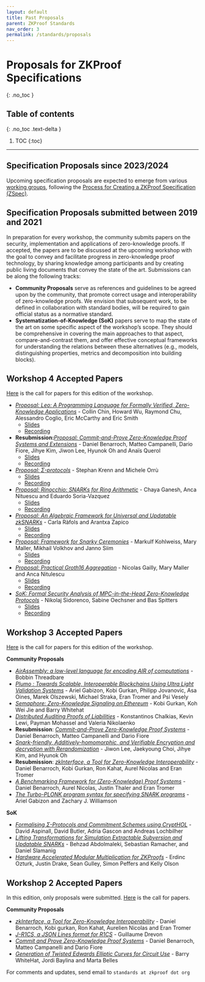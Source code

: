 ```yaml
---
layout: default
title: Past Proposals
parent: ZKProof Standards
nav_order: 3
permalink: /standards/proposals
---
```

# Proposals for ZKProof Specifications
{: .no_toc }

## Table of contents
{: .no_toc .text-delta }

1. TOC
{:toc}

---

## Specification Proposals since 2023/2024

Upcoming specification proposals are expected to emerge from various [working groups](https://docs.zkproof.org/standards/wg#wg-current), following the [Process for Creating a ZKProof Specification (ZSpec)](https://docs.zkproof.org/standards/process#process-ZSpec).

## Specification Proposals submitted between 2019 and 2021

In preparation for every workshop, the community submits papers on the security, implementation and applications of zero-knowledge proofs. If accepted, the papers are to be discussed at the upcoming workshop with the goal to convey and facilitate progress in zero-knowledge proof technology, by sharing knowledge among participants and by creating public living documents that convey the state of the art. Submissions can be along the following tracks:

- **Community Proposals** serve as references and guidelines to be agreed upon by the community, that promote correct usage and interoperability of zero-knowledge proofs. We envision that subsequent work, to be defined in collaboration with standard bodies, will be required to gain official status as a normative standard.
- **Systematization-of-Knowledge (SoK)** papers serve to map the state of the art on some specific aspect of the workshop’s scope. They should be comprehensive in covering the main approaches to that aspect, compare-and-contrast them, and offer effective conceptual frameworks for understanding the relations between these alternatives (e.g., models, distinguishing properties, metrics and decomposition into building blocks).

## Workshop 4 Accepted Papers

[Here](https://zkproof.org/events/workshop4/call-papers/) is the call for papers for this edition of the workshop.

- [_Proposal: Leo: A Programming Language for Formally Verified, Zero-Knowledge Applications_](/pages/standards/accepted-workshop4/proposal-leo.pdf) - Collin Chin, Howard Wu, Raymond Chu, Alessandro Coglio, Eric McCarthy and Eric Smith
    - [Slides](/pages/standards/slides-w4/.pdf)
    - [Recording](https://youtu.be/iesuF4Bu2f4)
- **Resubmission:**[_Proposal: Commit-and-Prove Zero-Knowledge Proof Systems and Extensions_](/pages/standards/accepted-workshop4/proposal-commit.pdf) - Daniel Benarroch, Matteo Campanelli, Dario Fiore, Jihye Kim, Jiwon Lee, Hyunok Oh and Anaïs Querol
    - [Slides](/pages/standards/slides-w4/cp-extensions.pdf)
    - [Recording](https://youtu.be/MWvADbFCQT8)
- [_Proposal: $\Sigma$-protocols_](/pages/standards/accepted-workshop4/proposal-sigma.pdf) - Stephan Krenn and Michele Orrù 
    - [Slides](/pages/standards/slides-w4/sigma.pdf)
    - [Recording](https://youtu.be/bh0hBwxOiVI)
- [_Proposal: Rinocchio: SNARKs for Ring Arithmetic_](/pages/standards/accepted-workshop4/proposal-rinocchio.pdf) - Chaya Ganesh, Anca Nituescu and Eduardo Soria-Vazquez
    - [Slides](/pages/standards/slides-w4/Rinocchio.pdf)
    - [Recording](https://youtu.be/po4r4_cASTw)
- [_Proposal: An Algebraic Framework for Universal and Updatable zkSNARKs_](/pages/standards/accepted-workshop4/proposal-algebraic.pdf) - Carla Ràfols and Arantxa Zapico
    - [Slides](/pages/standards/slides-w4/algebraic.pdf)
    - [Recording](https://youtu.be/ovQoMcd7plU) 
- [_Proposal: Framework for Snarky Ceremonies_](/pages/standards/accepted-workshop4/proposal-ceremonies.pdf) - Markulf Kohlweiss, Mary Maller, Mikhail Volkhov and Janno Siim
    - [Slides](/pages/standards/slides-w4/ceremonies.pdf)
    - [Recording](https://youtu.be/fo0BmpyBhS8) 
- [_Proposal: Practical Groth16 Aggregation_](/pages/standards/accepted-workshop4/proposal-aggregation.pdf) - Nicolas Gailly, Mary Maller and Anca Nitulescu
    - [Slides](/pages/standards/slides-w4/SNARKpack.pdf)
    - [Recording](https://youtu.be/anlJsxEj-Zc) 
- [_SoK: Formal Security Analysis of MPC-in-the-Head Zero-Knowledge Protocols_](/pages/standards/accepted-workshop4/sok-formal.pdf) - Nikolaj Sidorenco, Sabine Oechsner and Bas Spitters
    - [Slides](/pages/standards/slides-w4/sok-mpc.pdf)
    - [Recording](https://youtu.be/E9oBq09n3Q8)
        
## Workshop 3 Accepted Papers

[Here](https://zkproof.org/events/papers) is the call for papers for this edition of the workshop.

**Community Proposals**

- [_AirAssembly: a low-level language for encoding AIR of computations_](/pages/standards/accepted-workshop3/proposal-airAssembly.pdf) - Bobbin Threadbare
- [_Plumo : Towards Scalable, Interoperable Blockchains Using Ultra Light Validation Systems_](/pages/standards/accepted-workshop3/proposal-plumo_celolightclient.pdf) - Ariel Gabizon, Kobi Gurkan, Philipp Jovanovic, Asa Oines, Marek Olszewski, Michael Straka, Eran Tromer and Psi Vesely
- [_Semaphore: Zero-Knowledge Signaling on Ethereum_](/pages/standards/accepted-workshop3/proposal-semaphore.pdf) - Kobi Gurkan, Koh Wei Jie and Barry Whitehat
- [_Distributed Auditing Proofs of Liabilities_](/pages/standards/accepted-workshop3/proposal-dapol.pdf) - Konstantinos Chalkias, Kevin Lewi, Payman Mohassel and Valeria Nikolaenko
- **Resubmission**: [_Commit-and-Prove Zero-Knowledge Proof Systems_](/pages/standards/accepted-workshop3/proposal-commit_and_prove.pdf) - Daniel Benarroch, Matteo Campanelli and Dario Fiore
- [_Snark-friendly, Additively-homomorphic, and Verifiable Encryption and decryption with Rerandomization_](/pages/standards/accepted-workshop3/proposal-saver.pdf) - Jiwon Lee, Jaekyoung Choi, Jihye Kim, and Hyunok Oh
- **Resubmission**: [_zkInterface, a Tool for Zero-Knowledge Interoperability_](/pages/standards/accepted-workshop3/proposal-zkinterface.pdf) - Daniel Benarroch, Kobi Gurkan, Ron Kahat, Aurel Nicolas and Eran Tromer
- [_A Benchmarking Framework for (Zero-Knowledge) Proof Systems_](/pages/standards/accepted-workshop3/proposal-benchmarking.pdf) - Daniel Benarroch, Aurel Nicolas, Justin Thaler and Eran Tromer
- [_The Turbo-PLONK program syntax for specifying SNARK programs_](/pages/standards/accepted-workshop3/proposal-turbo_plonk.pdf) - Ariel Gabizon and Zachary J. Williamson

**SoK**
- [_Formalising $\Sigma$-Protocols and Commitment Schemes using CryptHOL_](/pages/standards/accepted-workshop3/sok-sigma_protocols_crypthol.pdf) - David Aspinall, David Butler, Adria Gascon and Andreas Lochbilher 
- [_Lifting Transformations for Simulation Extractable Subversion and Updatable SNARKs_](/pages/standards/accepted-workshop3/sok-lifting_transformations_se_snarks.pdf) - Behzad Abdolmaleki, Sebastian Ramacher, and Daniel Slamanig
- [_Hardware Accelerated Modular Multiplication for ZKProofs_](/pages/standards/accepted-workshop3/sok-hardware_acceleration.pdf) - Erdinc Ozturk, Justin Drake, Sean Gulley, Simon Peffers and Kelly Olson

## Workshop 2 Accepted Papers

In this edition, only proposals were submitted. [Here](https://zkpstandard.github.io/zkproof.github.io/workshop2/standards_proposals.html) is the call for papers.

**Community Proposals**

- [_zkInterface,  a Tool for Zero-Knowledge Interoperability_](/pages/standards/accepted-workshop2/proposal--zk-interop-zkinterface.pdf) - Daniel Benarroch, Kobi gurkan, Ron Kahat, Aurelien Nicolas and Eran Tromer
- [_J-R1CS, a JSON Lines format for R1CS_](/pages/standards/accepted-workshop2/proposal--zk-interop-jr1cs.pdf) - Guillaume Drevon
- [_Commit and Prove Zero-Knowledge Proof Systems_](/pages/standards/accepted-workshop2/proposal--zk-commit-and-prove.pdf) - Daniel Benarroch, Matteo Campanelli and Dario Fiore
- [_Generation of Twisted Edwards Elliptic Curves for Circuit Use_](/pages/standards/accepted-workshop2/proposal--elliptic-curve-generation.pdf) - Barry WhiteHat, Jordi Baylina and Marta Belles

For comments and updates, send email to `standards at zkproof dot org`